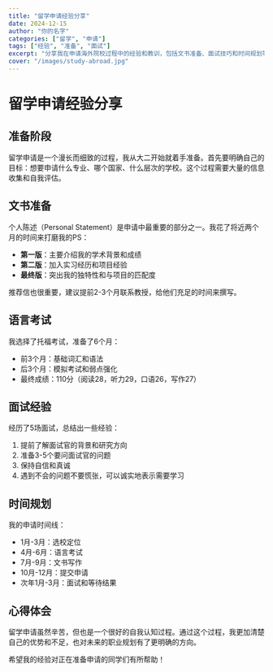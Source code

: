 ```yaml
---
title: "留学申请经验分享"
date: 2024-12-15
author: "你的名字"
categories: ["留学", "申请"]
tags: ["经验", "准备", "面试"]
excerpt: "分享我在申请海外院校过程中的经验和教训，包括文书准备、面试技巧和时间规划等方面的内容。"
cover: "/images/study-abroad.jpg"
---
```


# 留学申请经验分享

## 准备阶段

留学申请是一个漫长而细致的过程，我从大二开始就着手准备。首先要明确自己的目标：想要申请什么专业、哪个国家、什么层次的学校。这个过程需要大量的信息收集和自我评估。

## 文书准备

个人陈述（Personal Statement）是申请中最重要的部分之一。我花了将近两个月的时间来打磨我的PS：

- **第一版**：主要介绍我的学术背景和成绩
- **第二版**：加入实习经历和项目经验
- **最终版**：突出我的独特性和与项目的匹配度

推荐信也很重要，建议提前2-3个月联系教授，给他们充足的时间来撰写。

## 语言考试

我选择了托福考试，准备了6个月：
- 前3个月：基础词汇和语法
- 后3个月：模拟考试和弱点强化
- 最终成绩：110分（阅读28，听力29，口语26，写作27）

## 面试经验

经历了5场面试，总结出一些经验：
1. 提前了解面试官的背景和研究方向
2. 准备3-5个要问面试官的问题
3. 保持自信和真诚
4. 遇到不会的问题不要慌张，可以诚实地表示需要学习

## 时间规划

我的申请时间线：
- 1月-3月：选校定位
- 4月-6月：语言考试
- 7月-9月：文书写作
- 10月-12月：提交申请
- 次年1月-3月：面试和等待结果

## 心得体会

留学申请虽然辛苦，但也是一个很好的自我认知过程。通过这个过程，我更加清楚自己的优势和不足，也对未来的职业规划有了更明确的方向。

希望我的经验对正在准备申请的同学们有所帮助！